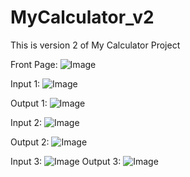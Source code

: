 # MyCalculator_v2
This is version 2 of My Calculator Project

Front Page:
![Image](https://github.com/user-attachments/assets/b09f6551-f262-45c4-9c6e-4b0a460ca44a)

Input 1:
![Image](https://github.com/user-attachments/assets/83f0e96c-acfd-48ae-bd49-2aa446aef5cb)

Output 1:
![Image](https://github.com/user-attachments/assets/c867b51c-503c-43bb-887d-d1d14b2c4df9)

Input 2: 
![Image](https://github.com/user-attachments/assets/a23d7502-d378-4d28-8a0a-6ba7480eaa9b)

Output 2:
![Image](https://github.com/user-attachments/assets/4d4b6a58-3530-4a1b-b744-f34bad541876)

Input 3:
![Image](https://github.com/user-attachments/assets/4ab64ce0-838c-47c2-9367-5109c0c45446)
Output 3: 
![Image](https://github.com/user-attachments/assets/80639a31-ac63-4214-903b-6fbdddc9a308)
